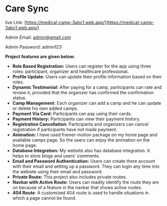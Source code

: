 # Care Sync


live Link: [https://medical-camp-3abc1.web.app/](https://medical-camp-3abc1.web.app/)


Admin Email: admin@gmail.com


Admin Password: admin123

**Project features are given below:** 

- **Role Based Registration:** Users can register for the app using three roles: participant, organizer and healthcare professional.
- **Profile Update:** Users can update their profile information based on their roles.
- **Dynamic Testimonial:** After paying for a camp, participants can rate and review it, provided that the organizer has confirmed the confirmation status.
- **Camp Management:** Each organizer can add a camp and he can update or delete his own added camps.
- **Payment Via Card:** Participants can pay using their cards.
- **Payment History:** Participants can view their payment history.
- **Registration Cancellation:** Participants and organizers can cancel registration if participants have not made payment.
- **Animation:** I have used framer-motion package on my home page and available camps page. So the users can enjoy the animation on the home page.
- **Database Integration:** My website also has database integration. It helps to store blogs and users' comments. 
- **Email and Password Authentication:** Users can create there account with their email and setting up a password. They can login any time into the website using their email and password.
- **Private Route:** This project also includes private routes. 
- **Navbar with Active Route:** Users can readily identify the route they are on because of a feature in the navbar that shows active routes.
- **404 Route**: A customized 404 route is used to handle situations in which a page cannot be found.
